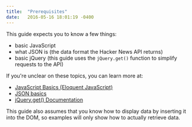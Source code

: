 ```yaml
---
title:  "Prerequisites"
date:   2016-05-16 18:01:19 -0400
---
```

This guide expects you to know a few things:

* basic JavaScript
* what JSON is (the data format the Hacker News API returns)
* basic jQuery (this guide uses the `jQuery.get()` function to simplify requests to the API)

If you're unclear on these topics, you can learn more at:

* [JavaScript Basics (Eloquent JavaScript)](http://eloquentjavascript.net/)
* [JSON basics](http://www.elated.com/articles/json-basics/)
* [jQuery.get() Documentation](https://api.jquery.com/jquery.get/)

This guide also assumes that you know how to display data by inserting it into the DOM, so examples will only show how to actually retrieve data.